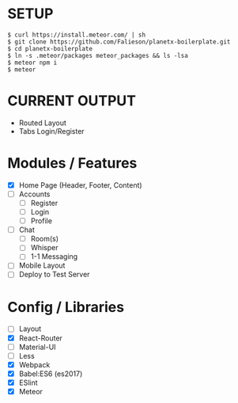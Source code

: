 # SETUP #
```
$ curl https://install.meteor.com/ | sh
$ git clone https://github.com/Falieson/planetx-boilerplate.git
$ cd planetx-boilerplate
$ ln -s .meteor/packages meteor_packages && ls -lsa
$ meteor npm i
$ meteor
```

# CURRENT OUTPUT #
- Routed Layout
- Tabs Login/Register

# Modules / Features #
- [x] Home Page (Header, Footer, Content)
- [ ] Accounts
  - [ ] Register
  - [ ] Login
  - [ ] Profile
- [ ] Chat
  - [ ] Room(s)
  - [ ] Whisper
  - [ ] 1-1 Messaging
- [ ] Mobile Layout
- [ ] Deploy to Test Server

# Config / Libraries #
- [ ] Layout
- [x] React-Router
- [ ] Material-UI
- [ ] Less
- [x] Webpack
- [x] Babel:ES6 (es2017)
- [x] ESlint
- [x] Meteor
